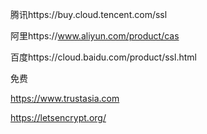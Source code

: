 腾讯https://buy.cloud.tencent.com/ssl

阿里https://www.aliyun.com/product/cas

百度https://cloud.baidu.com/product/ssl.html

免费

https://www.trustasia.com

https://letsencrypt.org/